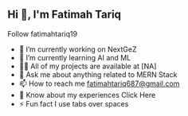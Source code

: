 ## Hi 👋, I'm Fatimah Tariq

Follow fatimahtariq19

- 🔭 I’m currently working on NextGeZ
- 👯 I’m currently learning AI and ML
- 👨‍💻 All of my projects are available at [NA]
- 💬 Ask me about anything related to MERN Stack
- 📫 How to reach me fatimahtariq687@gmail.com
- 📄 Know about my experiences Click Here
- ⚡ Fun fact I use tabs over spaces

